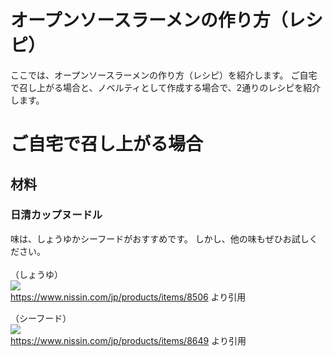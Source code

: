 # オープンソースラーメンの作り方（レシピ）
ここでは、オープンソースラーメンの作り方（レシピ）を紹介します。
ご自宅で召し上がる場合と、ノベルティとして作成する場合で、2通りのレシピを紹介します。

# ご自宅で召し上がる場合
## 材料
### 日清カップヌードル
味は、しょうゆかシーフードがおすすめです。
しかし、他の味もぜひお試しください。
<br>
<br>
（しょうゆ）<br>
[![](https://cdn.nissin.com/image?id=8506&s=150)](https://www.nissin.com/jp/products/items/8506)<br>
https://www.nissin.com/jp/products/items/8506 より引用

（シーフード）<br>
[![](https://cdn.nissin.com/image?id=8649&s=150)](https://www.nissin.com/jp/products/items/8649)<br>
https://www.nissin.com/jp/products/items/8649 より引用

